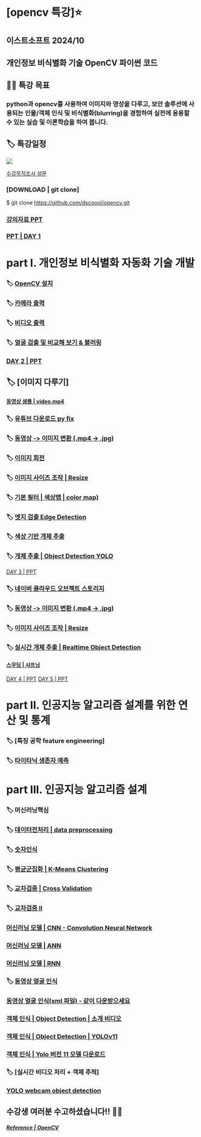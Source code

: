 # [opencv 특강]⭐️
## 이스트소프트 2024/10
## 개인정보 비식별화 기술 OpenCV 파이썬 코드

## 👨‍🏫 특강 목표
### python과 opencv를 사용하여 이미지와 영상을 다루고, 보안 솔루션에 사용되는 인물/객체 인식 및 비식별화(blurring)을 경험하여 실전에 응용할 수 있는 실습 및 이론학습을 하여 봅니다.

## 🏷 특강일정 
<img src="https://raw.githubusercontent.com/dscoool/opencv/refs/heads/main/image.png">


[수강목적조사 설문](https://forms.gle/kmVF6cLCgenv8CfTA)

### [DOWNLOAD | git clone]
$ git clone https://github.com/dscoool/opencv.git

### [강의자료 PPT](https://docs.google.com/presentation/d/1Ff_bkn8Z9zNS2DMCr98WOfRgOC0bfbJ5HzPYVTRJ9RI/edit?usp=sharing)

### [PPT | DAY 1](https://docs.google.com/presentation/d/1b6fNyiV6FIEgHotsMR_IIP3pIvClzyXb8AWcZC_2L60/edit?usp=sharing)

# part I. 개인정보 비식별화 자동화 기술 개발
### 🏷 [OpenCV 설치](https://github.com/dscoool/opencv/blob/main/opencv_install.ipynb)

### 🏷 [카메라 출력](https://github.com/dscoool/opencv/blob/main/camera.py)

### 🏷 [비디오 출력](https://github.com/dscoool/opencv/blob/main/video.py)

### 🏷 [얼굴 검출 및 비교해 보기 & 블러링](https://colab.research.google.com/github/dscoool/opencv/blob/main/opencv.ipynb)

### [DAY 2 | PPT](https://docs.google.com/presentation/d/1_vYVyEIg4zF8wzoh3rODgmh22bTob1PLu8mLcpn0ljs/edit?usp=sharing)

## 🏷 [이미지 다루기]
#### [동영상 샘플 | video.mp4](https://drive.google.com/file/d/1AhjgPN_n35NhHGfmprH82vlhXU78UnQo/view?usp=sharing)

### 🏷 [유튜브 다운로드 py fix](https://github.com/dscoool/opencv/blob/main/youtube_downloader_fix.py)

### 🏷 [동영상 -> 이미지 변환 (.mp4 -> .jpg)](https://github.com/dscoool/opencv/blob/main/video2image.py)

### 🏷 [이미지 회전](https://github.com/dscoool/opencv/blob/main/opencv_rotate.ipynb)

### 🏷 [이미지 사이즈 조작 | Resize](https://github.com/dscoool/opencv/blob/main/opencv_resize.ipynb)

### 🏷 [기본 필터 | 색상맵 | color map)](https://github.com/dscoool/opencv/blob/main/color_map.ipynb)

### 🏷 [엣지 검출 Edge Detection](https://github.com/dscoool/opencv/blob/main/opencv_edge_detection.ipynb)

### 🏷 [색상 기반 개체 추출](https://github.com/dscoool/opencv/blob/main/color_detection.ipynb)

### 🏷 [개체 추출 | Object Detection YOLO](https://github.com/dscoool/opencv/blob/main/webcam_objectdetection.py)

[DAY 3 | PPT](https://docs.google.com/presentation/d/1ffRVKxEoN5ThaV32XQi-lH_maoVz1-Tz61HW8Ja7F_o/edit?usp=sharing)

### 🏷 [네이버 클라우드 오브젝트 스토리지](https://github.com/dscoool/opencv/blob/main/naver_object_storage.py)
### 🏷 [동영상 -> 이미지 변환 (.mp4 -> .jpg)](https://github.com/dscoool/opencv/blob/main/video2image.py)

### 🏷 [이미지 사이즈 조작 | Resize](https://github.com/dscoool/opencv/blob/main/opencv_resize.ipynb)

### 🏷 [실시간 개체 추출 | Realtime Object Detection](https://github.com/dscoool/opencv/blob/main/webcam_realtime_detection.py)

#### [스무딩 | 샤프닝](https://www.geeksforgeeks.org/python-opencv-smoothing-and-blurring/)
[DAY 4 | PPT]()
[DAY 5 | PPT]()




# part II. 인공지능 알고리즘 설계를 위한 연산 및 통계

### 🏷 [특징 공학 feature engineering]
### 🏷 [타이타닉 생존자 예측](https://github.com/dscoool/opencv/blob/main/titanic.ipynb)


# part III. 인공지능 알고리즘 설계

### 🏷 머신러닝핵심 

### 🏷 [데이터전처리 | data preprocessing](https://github.com/dscoool/opencv/blob/main/Fundamentals_of_machine_learning.ipynb)

### 🏷 [숫자인식](https://github.com/dscoool/opencv/blob/main/MLP_CNN.ipynb)

### 🏷 [평균군집화 | K-Means Clustering](https://github.com/dscoool/opencv/blob/main/8%E1%84%80%E1%85%A1%E1%86%BC_%E1%84%80%E1%85%AD%E1%84%8E%E1%85%A1%E1%84%80%E1%85%A5%E1%86%B7%E1%84%8C%E1%85%B3%E1%86%BC.ipynb)

### 🏷 [교차검증 | Cross Validation](https://github.com/dscoool/opencv/blob/main/9%E1%84%80%E1%85%A1%E1%86%BC_%E1%84%80%E1%85%AD%E1%84%8E%E1%85%A1%E1%84%80%E1%85%A5%E1%86%B7%E1%84%8C%E1%85%B3%E1%86%BC.ipynb)

### 🏷 [교차검증 II](https://github.com/dscoool/opencv/blob/main/9%E1%84%80%E1%85%A1%E1%86%BC_%E1%84%80%E1%85%AD%E1%84%8E%E1%85%A1%E1%84%80%E1%85%A5%E1%86%B7%E1%84%8C%E1%85%B3%E1%86%BC_002.ipynb)

### [머신러닝 모델 | CNN - Convolution Neural Network](https://github.com/dscoool/opencv/blob/main/MLP_CNN.ipynb)
### [머신러닝 모델 | ANN](https://github.com/dscoool/opencv/blob/main/Artificial%20Neural%20network.ipynb)
### [머신러닝 모델 | RNN](https://github.com/dscoool/opencv/blob/main/RNN_%E1%84%89%E1%85%AE%E1%86%AB%E1%84%92%E1%85%AA%E1%86%AB%20%E1%84%89%E1%85%B5%E1%86%AB%E1%84%80%E1%85%A7%E1%86%BC%E1%84%86%E1%85%A1%E1%86%BC.ipynb)

### 🏷 [동영상 얼굴 인식](https://github.com/dscoool/opencv/blob/main/video_face_recognition.py)
### [동영상 얼굴 인식(xml 파일) - 같이 다운받으세요](https://github.com/dscoool/opencv/blob/main/haarcascade_frontalface_default.xml)

### [객체 인식 | Object Detection | 소개 비디오](https://youtu.be/cMGI_xo_USU?si=eHFbVuZzZD--sDGR)
### [객체 인식 | Object Detection | YOLOv11](https://github.com/dscoool/opencv/edit/main/webcam_objectdetection.py)
### [객체 인식 | Yolo 버전 11 모델 다운로드](https://github.com/ultralytics/ultralytics)

### 🏷 [실시간 비디오 처리 + 객체 추적]
### [YOLO webcam object detection](https://dipankarmedh1.medium.com/real-time-object-detection-with-yolo-and-webcam-enhancing-your-computer-vision-skills-861b97c78993)

## 수강생 여러분 수고하셨습니다!! 👩‍💻

##### [Reference | OpenCV](https://gdsc-yonsei.github.io/mlresearch/Python1-Sebin/)


